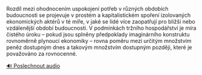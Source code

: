 
Rozdíl mezi ohodnocením uspokojení potřeb v různých obdobích budoucnosti se projevuje v prostém a kapitalistickém spoření izolovaných ekonomických aktérů v té míře, v jaké se lidé více zaopatřují pro bližší nebo vzdálenější období budoucnosti. V podmínkách tržního hospodářství je míra čistého úroku – pokud jsou splněny předpoklady imaginárního konstruktu rovnoměrně plynoucí ekonomiky – rovna poměru mezi určitým množstvím peněz dostupným dnes a takovým množstvím dostupným později, které je považováno za rovnocenné.

[🔊 Poslechnout audio](/data/7-paragraphs/audio/chapter_95/para_008-Rozdl-mezi-ohodnocenm-uspokojen-poteb-v-rznc.mp3)
